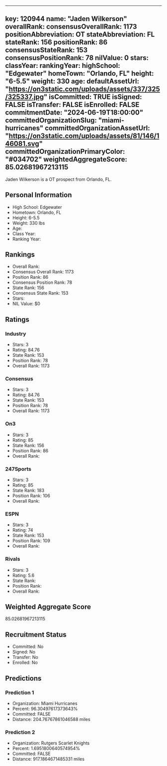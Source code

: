---
  key: 120944
  name: "Jaden Wilkerson"
  overallRank: 
  consensusOverallRank: 1173
  positionAbbreviation: OT
  stateAbbreviation: FL
  stateRank: 156
  positionRank: 86
  consensusStateRank: 153
  consensusPositionRank: 78
  nilValue: 0
  stars: 
  classYear: 
  rankingYear: 
  highSchool: "Edgewater"
  homeTown: "Orlando, FL"
  height: "6-5.5"
  weight: 330
  age: 
  defaultAssetUrl: "https://on3static.com/uploads/assets/337/325/325337.jpg"
  isCommitted: TRUE
  isSigned: FALSE
  isTransfer: FALSE
  isEnrolled: FALSE
  commitmentDate: "2024-06-19T18:00:00"
  committedOrganizationSlug: "miami-hurricanes"
  committedOrganizationAssetUrl: "https://on3static.com/uploads/assets/81/146/146081.svg"
  committedOrganizationPrimaryColor: "#034702"
  weightedAggregateScore: 85.02681967213115
  ---
  
  Jaden Wilkerson is a OT prospect from Orlando, FL.
  
  ## Personal Information
  - High School: Edgewater
  - Hometown: Orlando, FL
  - Height: 6-5.5
  - Weight: 330 lbs
  - Age: 
  - Class Year: 
  - Ranking Year: 
  
  ## Rankings
  - Overall Rank: 
  - Consensus Overall Rank: 1173
  - Position Rank: 86
  - Consensus Position Rank: 78
  - State Rank: 156
  - Consensus State Rank: 153
  - Stars: 
  - NIL Value: $0
  
  ## Ratings
  
  ### Industry
  - Stars: 3
  - Rating: 84.76
  - State Rank: 153
  - Position Rank: 78
  - Overall Rank: 1173
  
  ### Consensus
  - Stars: 3
  - Rating: 84.76
  - State Rank: 153
  - Position Rank: 78
  - Overall Rank: 1173
  
  ### On3
  - Stars: 3
  - Rating: 85
  - State Rank: 156
  - Position Rank: 86
  - Overall Rank: 
  
  ### 247Sports
  - Stars: 3
  - Rating: 85
  - State Rank: 183
  - Position Rank: 106
  - Overall Rank: 
  
  ### ESPN
  - Stars: 3
  - Rating: 74
  - State Rank: 153
  - Position Rank: 109
  - Overall Rank: 
  
  ### Rivals
  - Stars: 3
  - Rating: 5.6
  - State Rank: 
  - Position Rank: 
  - Overall Rank: 
  
  ## Weighted Aggregate Score
  85.02681967213115
  
  ## Recruitment Status
  - Committed: No
  - Signed: No
  - Transfer: No
  - Enrolled: No
  
  
  
  ## Predictions
  
  ### Prediction 1
  - Organization: Miami Hurricanes
  - Percent: 96.30497617373643%
  - Committed: FALSE
  - Distance: 204.76767861046588 miles
  
  ### Prediction 2
  - Organization: Rutgers Scarlet Knights
  - Percent: 1.6951800640574954%
  - Committed: FALSE
  - Distance: 917.1864671485331 miles
  